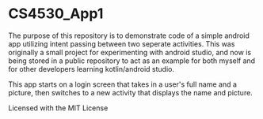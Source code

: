 # CS4530_App1

The purpose of this repository is to demonstrate code of a simple android app utilizing intent passing between two seperate activities.
This was originally a small project for experimenting with android studio, and now is being stored in a public repository to act as an example for both myself and
for other developers learning kotlin/android studio.

This app starts on a login screen that takes in a user's full name and a picture, then switches to a new activity that displays the name and picture.

Licensed with the MIT License

